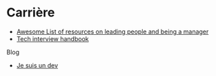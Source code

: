 # Carrière

 - [Awesome List of resources on leading people and being a manager](https://github.com/LappleApple/awesome-leading-and-managing)
 - [Tech interview handbook](https://github.com/yangshun/tech-interview-handbook)

Blog

- [Je suis un dev](https://www.jesuisundev.com/)
